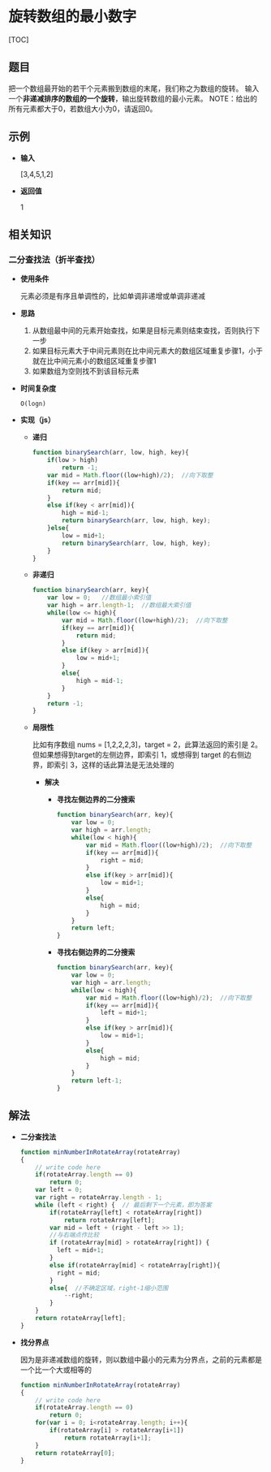 # 旋转数组的最小数字

[TOC]

## 题目

把一个数组最开始的若干个元素搬到数组的末尾，我们称之为数组的旋转。
输入一个**非递减排序的数组的一个旋转**，输出旋转数组的最小元素。
NOTE：给出的所有元素都大于0，若数组大小为0，请返回0。



## 示例

- **输入**

  [3,4,5,1,2]

- **返回值**

  1



## 相关知识

### 二分查找法（折半查找）

- **使用条件**

  元素必须是有序且单调性的，比如单调非递增或单调非递减

- **思路**

  1. 从数组最中间的元素开始查找，如果是目标元素则结束查找，否则执行下一步
  2. 如果目标元素大于中间元素则在比中间元素大的数组区域重复步骤1，小于就在比中间元素小的数组区域重复步骤1
  3. 如果数组为空则找不到该目标元素

- **时间复杂度**

  `O(logn)`

- **实现（js）**

  - **递归**

    ```javascript
    function binarySearch(arr, low, high, key){
    	if(low > high)
            return -1;
    	var mid = Math.floor((low+high)/2);  //向下取整
    	if(key == arr[mid]){
    		return mid;
    	}
        else if(key < arr[mid]){
    		high = mid-1;
    		return binarySearch(arr, low, high, key);
    	}else{
    		low = mid+1;
    		return binarySearch(arr, low, high, key);
    	}
    }
    ```

  - **非递归**

    ```javascript
    function binarySearch(arr, key){
    	var low = 0;   //数组最小索引值
    	var high = arr.length-1;  //数组最大索引值
    	while(low <= high){
    		var mid = Math.floor((low+high)/2);  //向下取整
    		if(key == arr[mid]){
    			return mid;
    		}
            else if(key > arr[mid]){
    			low = mid+1;
    		}
            else{
    			high = mid-1;
    		}
    	}
    	return -1; 
    }
    ```

  - **局限性**

    比如有序数组 nums = [1,2,2,2,3]，target = 2，此算法返回的索引是 2。但如果想得到target的左侧边界，即索引 1，或想得到 target 的右侧边界，即索引 3，这样的话此算法是无法处理的

    - **解决**

      - **寻找左侧边界的二分搜索**

        ```javascript
        function binarySearch(arr, key){
        	var low = 0;   
        	var high = arr.length;  
        	while(low < high){
        		var mid = Math.floor((low+high)/2);  //向下取整
        		if(key == arr[mid]){
        			right = mid;
        		}
                else if(key > arr[mid]){
        			low = mid+1;
        		}
                else{
        			high = mid;
        		}
        	}
        	return left; 
        }
        ```

      - **寻找右侧边界的二分搜索**

        ```javascript
        function binarySearch(arr, key){
        	var low = 0;   
        	var high = arr.length;  
        	while(low < high){
        		var mid = Math.floor((low+high)/2);  //向下取整
        		if(key == arr[mid]){
        			left = mid+1;
        		}
                else if(key > arr[mid]){
        			low = mid+1;
        		}
                else{
        			high = mid;
        		}
        	}
        	return left-1; 
        }
        ```



## 解法

- **二分查找法**

  ```javascript
  function minNumberInRotateArray(rotateArray)
  {
      // write code here
      if(rotateArray.length == 0)
          return 0;
      var left = 0;
      var right = rotateArray.length - 1;
      while (left < right) {  // 最后剩下一个元素，即为答案
          if(rotateArray[left] < rotateArray[right])
              return rotateArray[left];
          var mid = left + (right - left >> 1);
          //与右端点作比较
          if (rotateArray[mid] > rotateArray[right]) {
            left = mid+1;
          } 
          else if(rotateArray[mid] < rotateArray[right]){
            right = mid;
          }
          else{  //不确定区域，right-1缩小范围
              --right;
          }
      }
      return rotateArray[left];
  }
  ```

- **找分界点**

  因为是非递减数组的旋转，则以数组中最小的元素为分界点，之前的元素都是一个比一个大或相等的

  ```javascript
  function minNumberInRotateArray(rotateArray)
  {
      // write code here
      if(rotateArray.length == 0)
          return 0;
      for(var i = 0; i<rotateArray.length; i++){
          if(rotateArray[i] > rotateArray[i+1])
              return rotateArray[i+1];
      }
      return rotateArray[0];
  }
  ```

  

